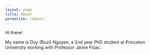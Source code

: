 ```yaml
---
layout: page
title: About
permalink: /about/
---
```


Hi there!

My name is Duy (Buzi) Nguyen, a 2nd year PhD student at Princeton University working with Professor Jaime Fisac.